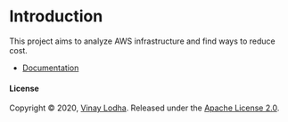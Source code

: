 # Introduction

This project aims to analyze AWS infrastructure and find ways to reduce cost.

* [Documentation](https://vinay-lodha.gitbook.io/greenbot/)


#### License

Copyright © 2020, [Vinay Lodha](http://github.com/vinay-lodha/). Released under the [Apache License 2.0](https://github.com/vinay-lodha/greenbot/blob/master/LICENSE).  


